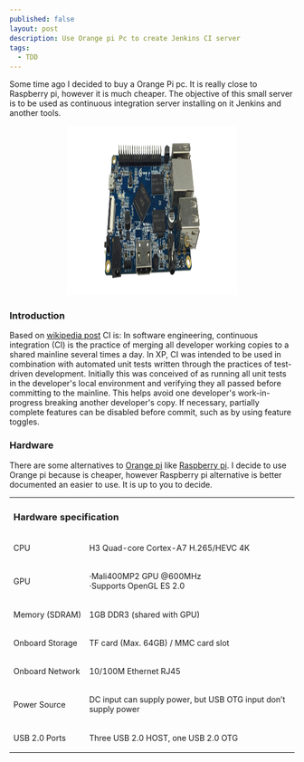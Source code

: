 ```yaml
---
published: false
layout: post
description: Use Orange pi Pc to create Jenkins CI server
tags:
  - TDD
---
```

Some time ago I decided to buy a Orange Pi pc. It is really close to Raspberry pi, however it is much cheaper. The objective of this small server is to be used as continuous integration server installing on it Jenkins and another tools.


<center><img src="/images/orangepi.png" width="300" height="300"></center>
<!-- more -->

<h3>Introduction</h3>
Based on <a href="https://en.wikipedia.org/wiki/Continuous_integration" target="_blank">wikipedia post</a>  CI is: In software engineering, continuous integration (CI) is the practice of merging all developer working copies to a shared mainline several times a day. In XP, CI was intended to be used in combination with automated unit tests written through the practices of test-driven development. Initially this was conceived of as running all unit tests in the developer's local environment and verifying they all passed before committing to the mainline. This helps avoid one developer's work-in-progress breaking another developer's copy. If necessary, partially complete features can be disabled before commit, such as by using feature toggles.

<h3>Hardware</h3>
There are some alternatives to <a href="http://www.orangepi.org/" target="_blank">Orange pi</a>  like <a href="https://www.raspberrypi.org/" target="_blank">Raspberry pi</a>. I decide to use Orange pi because is cheaper, however Raspberry pi alternative is better documented an easier to use. It is up to you to decide. 

 <table class="table table-bordered table-hover">
  <tr>
    <td  colspan="3" ><h3 >Hardware&nbsp;specification </h3></td>
  </tr>
  <tr>
    <td><p>CPU </p></td>
    <td  colspan="2" ><p>H3 Quad-core Cortex-A7 H.265/HEVC 4K</p></td>
  </tr>
  <tr>
    <td><p>GPU </p></td>
    <td  colspan="2" ><p >·Mali400MP2 GPU @600MHz<br>·Supports OpenGL ES 2.0</p></td>
  </tr>
  <tr>
    <td  ><p >Memory&nbsp;(SDRAM) </p></td>
    <td  colspan="2" ><p >1GB DDR3 (shared with GPU)</p></td>
  </tr>
  <tr>
    <td  ><p >Onboard&nbsp;Storage </p>
      </td>
    <td  colspan="2" ><p >TF card (Max. 64GB) / MMC card slot </p></td>
  </tr>
  <tr>
    <td><p >Onboard&nbsp;Network </p></td>
    <td  colspan="2" ><p><span>10/100M</span> Ethernet RJ45</p></td>
  </tr>
  <tr>
    <td  ><p >Power&nbsp;Source </p></td>
    <td valign="top" colspan="2" ><p >DC input can supply power, but USB OTG input don’t supply power</p></td>
  </tr>
  <tr>
    <td  ><p >USB&nbsp;2.0&nbsp;Ports </p></td>
    <td valign="top" colspan="2" ><p >Three USB 2.0 HOST, one USB 2.0 OTG </p></td>
  </tr>
</table>